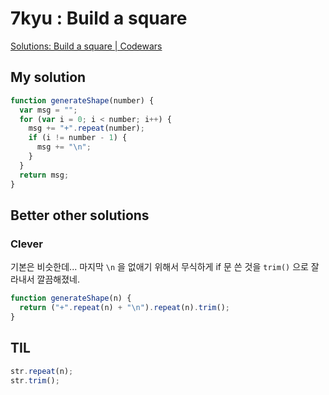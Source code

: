 # 7kyu : Build a square

[Solutions: Build a square | Codewars](https://www.codewars.com/kata/59a96d71dbe3b06c0200009c/solutions/javascript)

## My solution

```javascript
function generateShape(number) {
  var msg = "";
  for (var i = 0; i < number; i++) {
    msg += "+".repeat(number);
    if (i != number - 1) {
      msg += "\n";
    }
  }
  return msg;
}
```

## Better other solutions

### Clever

기본은 비슷한데... 마지막 `\n` 을 없애기 위해서 무식하게 if 문 쓴 것을 `trim()` 으로 잘라내서 깔끔해졌네.

```javascript
function generateShape(n) {
  return ("+".repeat(n) + "\n").repeat(n).trim();
}
```

## TIL

```javascript
str.repeat(n);
str.trim();
```
